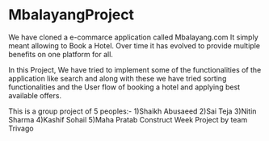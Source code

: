 # MbalayangProject

We have cloned a e-commarce application called Mbalayang.com It simply meant allowing to Book a Hotel. Over time it has evolved to provide multiple benefits on one platform for all.

In this Project, We have tried to implement some of the functionalities of the application like search and along with these we have tried sorting functionalities and the User flow of booking a hotel and applying best available offers.

This is a group project of 5 peoples:- 1)Shaikh Abusaeed 2)Sai Teja 3)Nitin Sharma 4)Kashif Sohail 5)Maha Pratab Construct Week Project by team Trivago
